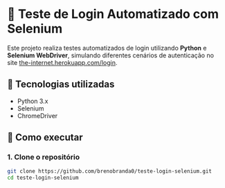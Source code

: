 # 🧪 Teste de Login Automatizado com Selenium

Este projeto realiza testes automatizados de login utilizando **Python** e **Selenium WebDriver**, simulando diferentes cenários de autenticação no site [the-internet.herokuapp.com/login](https://the-internet.herokuapp.com/login).

## 🔧 Tecnologias utilizadas

- Python 3.x
- Selenium
- ChromeDriver

## 🚀 Como executar

### 1. Clone o repositório

```bash
git clone https://github.com/brenobranda0/teste-login-selenium.git
cd teste-login-selenium
